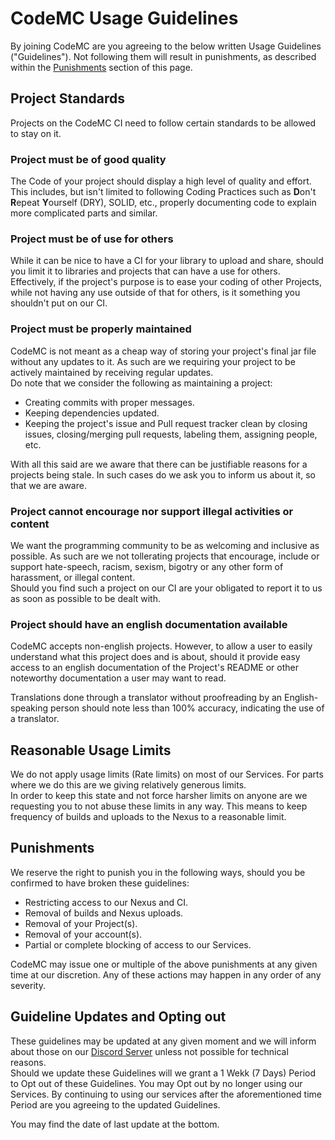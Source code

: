 # CodeMC Usage Guidelines

By joining CodeMC are you agreeing to the below written Usage Guidelines ("Guidelines"). Not following them will result in punishments, as described within the [Punishments](#punishments) section of this page.

## Project Standards

Projects on the CodeMC CI need to follow certain standards to be allowed to stay on it.

### Project must be of good quality

The Code of your project should display a high level of quality and effort.  
This includes, but isn't limited to following Coding Practices such as **D**on't **R**epeat **Y**ourself (DRY), SOLID, etc., properly documenting code to explain more complicated parts and similar.

### Project must be of use for others

While it can be nice to have a CI for your library to upload and share, should you limit it to libraries and projects that can have a use for others.  
Effectively, if the project's purpose is to ease your coding of other Projects, while not having any use outside of that for others, is it something you shouldn't put on our CI.

### Project must be properly maintained

CodeMC is not meant as a cheap way of storing your project's final jar file without any updates to it. As such are we requiring your project to be actively maintained by receiving regular updates.  
Do note that we consider the following as maintaining a project:

- Creating commits with proper messages.
- Keeping dependencies updated.
- Keeping the project's issue and Pull request tracker clean by closing issues, closing/merging pull requests, labeling them, assigning people, etc.

With all this said are we aware that there can be justifiable reasons for a projects being stale. In such cases do we ask you to inform us about it, so that we are aware.

### Project cannot encourage nor support illegal activities or content

We want the programming community to be as welcoming and inclusive as possible. As such are we not tollerating projects that encourage, include or support hate-speech, racism, sexism, bigotry or any other form of harassment, or illegal content.  
Should you find such a project on our CI are your obligated to report it to us as soon as possible to be dealt with.

### Project should have an english documentation available

CodeMC accepts non-english projects. However, to allow a user to easily understand what this project does and is about, should it provide easy access to an english documentation of the Project's README or other noteworthy documentation a user may want to read.

Translations done through a translator without proofreading by an English-speaking person should note less than 100% accuracy, indicating the use of a translator.

## Reasonable Usage Limits

We do not apply usage limits (Rate limits) on most of our Services. For parts where we do this are we giving relatively generous limits.  
In order to keep this state and not force harsher limits on anyone are we requesting you to not abuse these limits in any way. This means to keep frequency of builds and uploads to the Nexus to a reasonable limit.

## Punishments

We reserve the right to punish you in the following ways, should you be confirmed to have broken these guidelines:

- Restricting access to our Nexus and CI.
- Removal of builds and Nexus uploads.
- Removal of your Project(s).
- Removal of your account(s).
- Partial or complete blocking of access to our Services.

CodeMC may issue one or multiple of the above punishments at any given time at our discretion. Any of these actions may happen in any order of any severity. 

## Guideline Updates and Opting out

These guidelines may be updated at any given moment and we will inform about those on our [Discord Server](https://discord.gg/AGcFMu6) unless not possible for technical reasons.  
Should we update these Guidelines will we grant a 1 Wekk (7 Days) Period to Opt out of these Guidelines. You may Opt out by no longer using our Services. By continuing to using our services after the aforementioned time Period are you agreeing to the updated Guidelines.

You may find the date of last update at the bottom.